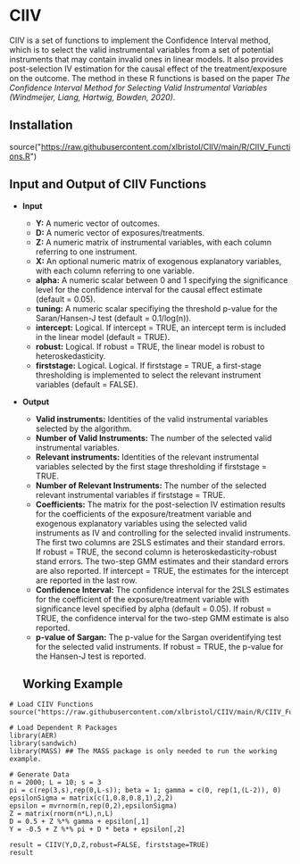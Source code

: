 # CIIV
CIIV is a set of functions to implement the Confidence Interval method, which is to select the valid instrumental variables from a set of potential instruments that may contain invalid ones in linear models. It also provides post-selection IV estimation for the causal effect of the treatment/exposure on the outcome. The method in these R functions is based on the paper *The Confidence Interval Method for Selecting Valid Instrumental Variables (Windmeijer, Liang, Hartwig, Bowden, 2020)*.

## Installation
source("https://raw.githubusercontent.com/xlbristol/CIIV/main/R/CIIV_Functions.R")

## Input and Output of CIIV Functions
* **Input**
  * **Y:** A numeric vector of outcomes.
  * **D:** A numeric vector of exposures/treatments.
  * **Z:** A numeric matrix of instrumental variables, with each column referring to one instrument.
  * **X:** An optional numeric matrix of exogenous explanatory variables, with each column referring to one variable.
  * **alpha:** A numeric scalar between 0 and 1 specifying the significance level for the confidence interval for the causal effect estimate (default = 0.05).
  * **tuning:** A numeric scalar specifiying the threshold p-value for the Saran/Hansen-J test (default = 0.1/log(n)).
  * **intercept:** Logical. If intercept = TRUE, an intercept term is included in the linear model (default = TRUE).
  * **robust:** Logical. If robust = TRUE, the linear model is robust to heteroskedasticity.
  * **firststage:** Logical. Logical. If firststage = TRUE, a first-stage thresholding is implemented to select the relevant instrument variables (default = FALSE).
* **Output**
  * **Valid instruments:** Identities of the valid instrumental variables selected by the algorithm.
  * **Number of Valid Instruments:** The number of the selected valid instrumental variables.
  * **Relevant instruments:** Identities of the relevant instrumental variables selected by the first stage thresholding if firststage = TRUE.
  * **Number of Relevant Instruments:** The number of the selected relevant instrumental variables if firststage = TRUE.
  * **Coefficients:** The matrix for the post-selection IV estimation results for the coefficients of the exposure/treatment variable and exogenous
  explanatory variables using the selected valid instruments as IV and controlling for the selected invalid instruments. The first two columns are
  2SLS estimates and their standard errors. If robust = TRUE, the second column is heteroskedasticity-robust stand errors. The two-step GMM estimates
  and their standard errors are also reported. If intercept = TRUE, the estimates for the intercept are reported in the last row.
  * **Confidence Interval:** The confidence interval for the 2SLS estimates for the coefficient of the exposure/treatment variable with significance level
  specified by alpha (default = 0.05). If robust = TRUE, the confidence interval for the two-step GMM estimate is also reported.
  * **p-value of Sargan:** The p-value for the Sargan overidentifying test for the selected valid instruments. If robust = TRUE, the p-value for the
  Hansen-J test is reported.
  
  ## Working Example
```
# Load CIIV Functions
source("https://raw.githubusercontent.com/xlbristol/CIIV/main/R/CIIV_Functions.R")

# Load Dependent R Packages
library(AER)
library(sandwich)
library(MASS) ## The MASS package is only needed to run the working example.

# Generate Data
n = 2000; L = 10; s = 3
pi = c(rep(3,s),rep(0,L-s)); beta = 1; gamma = c(0, rep(1,(L-2)), 0)
epsilonSigma = matrix(c(1,0.8,0.8,1),2,2)
epsilon = mvrnorm(n,rep(0,2),epsilonSigma)
Z = matrix(rnorm(n*L),n,L)
D = 0.5 + Z %*% gamma + epsilon[,1]
Y = -0.5 + Z %*% pi + D * beta + epsilon[,2]

result = CIIV(Y,D,Z,robust=FALSE, firststage=TRUE)
result
```
